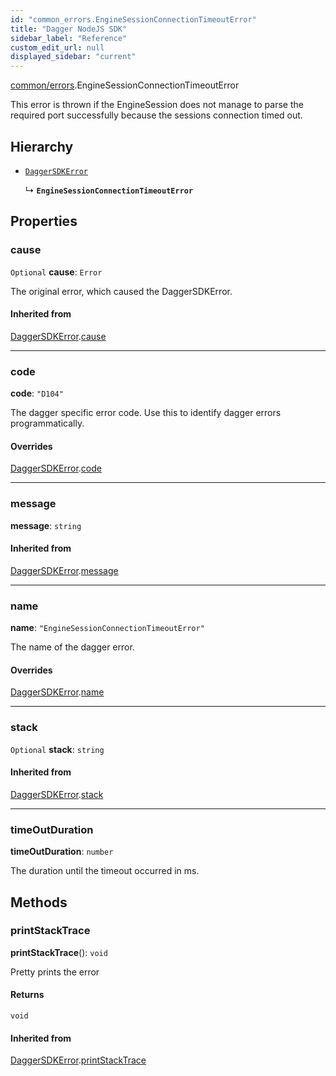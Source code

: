 ```yaml
---
id: "common_errors.EngineSessionConnectionTimeoutError"
title: "Dagger NodeJS SDK"
sidebar_label: "Reference"
custom_edit_url: null
displayed_sidebar: "current"
---
```


[common/errors](../modules/common_errors.md).EngineSessionConnectionTimeoutError

This error is thrown if the EngineSession does not manage to parse the required port successfully because the sessions connection timed out.

## Hierarchy

- [`DaggerSDKError`](common_errors.DaggerSDKError.md)

  ↳ **`EngineSessionConnectionTimeoutError`**

## Properties

### cause

 `Optional` **cause**: `Error`

The original error, which caused the DaggerSDKError.

#### Inherited from

[DaggerSDKError](common_errors.DaggerSDKError.md).[cause](common_errors.DaggerSDKError.md#cause)

___

### code

 **code**: ``"D104"``

The dagger specific error code.
Use this to identify dagger errors programmatically.

#### Overrides

[DaggerSDKError](common_errors.DaggerSDKError.md).[code](common_errors.DaggerSDKError.md#code)

___

### message

 **message**: `string`

#### Inherited from

[DaggerSDKError](common_errors.DaggerSDKError.md).[message](common_errors.DaggerSDKError.md#message)

___

### name

 **name**: ``"EngineSessionConnectionTimeoutError"``

The name of the dagger error.

#### Overrides

[DaggerSDKError](common_errors.DaggerSDKError.md).[name](common_errors.DaggerSDKError.md#name)

___

### stack

 `Optional` **stack**: `string`

#### Inherited from

[DaggerSDKError](common_errors.DaggerSDKError.md).[stack](common_errors.DaggerSDKError.md#stack)

___

### timeOutDuration

 **timeOutDuration**: `number`

The duration until the timeout occurred in ms.

## Methods

### printStackTrace

**printStackTrace**(): `void`

Pretty prints the error

#### Returns

`void`

#### Inherited from

[DaggerSDKError](common_errors.DaggerSDKError.md).[printStackTrace](common_errors.DaggerSDKError.md#printstacktrace)
